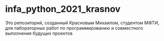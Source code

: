 # infa_python_2021_krasnov
Это репозиторий, созданный Красновым Михаилом, студентом МФТИ, для лабораторных работ по программированию и совместного выполнения будущих проектов
